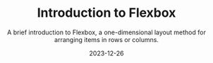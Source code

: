 ---
title: "Introduction to Flexbox"
subtitle: "A brief introduction to Flexbox, a one-dimensional layout method for arranging items in rows or columns."
date: "2023-12-26"
color: '#7dd3fc'
---